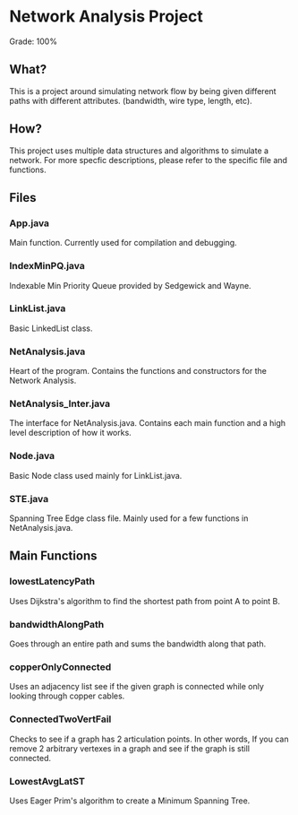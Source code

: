 # Network Analysis Project
Grade: 100%

## What?
This is a project around simulating network flow by being given different paths with different attributes. (bandwidth, wire type, length, etc).

## How?
This project uses multiple data structures and algorithms to simulate a network. For more specfic descriptions, please refer to the specific file and functions.

## Files
  ### App.java 
  Main function. Currently used for compilation and debugging.
  
  ### IndexMinPQ.java
  Indexable Min Priority Queue provided by Sedgewick and Wayne.
  
  ### LinkList.java
  Basic LinkedList class.
  
  ### NetAnalysis.java
  Heart of the program. Contains the functions and constructors for the Network Analysis.
  
  ### NetAnalysis_Inter.java
  The interface for NetAnalysis.java. Contains each main function and a high level description of how it works.
  
  ### Node.java
  Basic Node class used mainly for LinkList.java.
  
  ### STE.java
  Spanning Tree Edge class file. Mainly used for a few functions in NetAnalysis.java.
  
## Main Functions
  ### lowestLatencyPath
  Uses Dijkstra's algorithm to find the shortest path from point A to point B.
  
  ### bandwidthAlongPath
  Goes through an entire path and sums the bandwidth along that path.
  
  ### copperOnlyConnected
  Uses an adjacency list see if the given graph is connected while only looking through copper cables.
  
  ### ConnectedTwoVertFail
  Checks to see if a graph has 2 articulation points. In other words, If you can remove 2 arbitrary vertexes in a graph and see if the graph is still connected.
  
  ### LowestAvgLatST
  Uses Eager Prim's algorithm to create a Minimum Spanning Tree.
  
